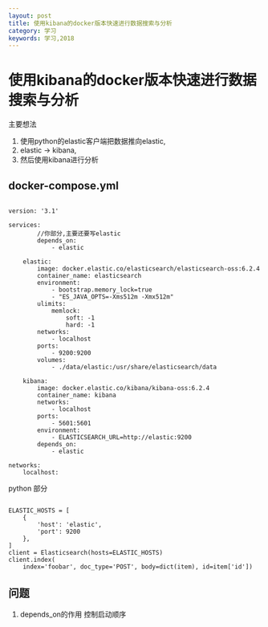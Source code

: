 ```yaml
---
layout: post
title: 使用kibana的docker版本快速进行数据搜索与分析
category: 学习
keywords: 学习,2018
---
```


# 使用kibana的docker版本快速进行数据搜索与分析

主要想法

1. 使用python的elastic客户端把数据推向elastic,
2. elastic -> kibana,
3. 然后使用kibana进行分析


## docker-compose.yml

```

version: '3.1'

services:
		//你部分,主要还要写elastic
        depends_on:
            - elastic

    elastic:
        image: docker.elastic.co/elasticsearch/elasticsearch-oss:6.2.4
        container_name: elasticsearch
        environment:
            - bootstrap.memory_lock=true
            - "ES_JAVA_OPTS=-Xms512m -Xmx512m"
        ulimits:
            memlock:
                soft: -1
                hard: -1
        networks:
            - localhost
        ports:
            - 9200:9200
        volumes:
            - ./data/elastic:/usr/share/elasticsearch/data

    kibana:
        image: docker.elastic.co/kibana/kibana-oss:6.2.4
        container_name: kibana
        networks:
            - localhost
        ports:
            - 5601:5601
        environment:
            - ELASTICSEARCH_URL=http://elastic:9200
        depends_on:
            - elastic

networks:
    localhost:

```


python 部分

```

ELASTIC_HOSTS = [
	{
		'host': 'elastic',
		'port': 9200
	},
]
client = Elasticsearch(hosts=ELASTIC_HOSTS)
client.index(
	index='foobar', doc_type='POST', body=dict(item), id=item['id'])

```


## 问题

1. depends_on的作用
控制启动顺序
